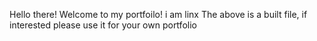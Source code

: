 Hello there! Welcome to my portfoilo!
i am linx
The above is a built file, if interested please use it for your own portfolio


